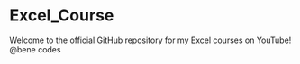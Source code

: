 # Excel_Course
Welcome to the official GitHub repository for my Excel courses on YouTube! @bene codes 
